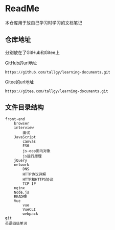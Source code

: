 # ReadMe

本仓库用于放自己学习时学习的文档笔记



## 仓库地址

分别放在了GitHub和Gitee上

GitHub的url地址

```
https://github.com/tallgy/learning-documents.git
```

Gitee的url地址

```
https://gitee.com/tallgy/learning-documents.git
```



## 文件目录结构

```
front-end
	browser
	interview
		面试
	JavaScript
		canvas
		ES6
		js-oop面向对象
		js运行原理
	jQuery
	network
		DNS
		HTTP协议详解
		HTTP和HTTPS协议
		TCP IP
	nginx
	Node.js
	README
	Vue
		vue
		VueCLI
		webpack
git
英语四级单词
```


